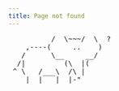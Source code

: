 ```yaml
---
title: Page not found
---
```


<pre>
          /  \~~~/  \  ?
    ,----(     ..    )
   /      \__     __/
  /|         (\  |(
 ^ \   /___\  /\ |
    |__|   |__|-"
</pre>

